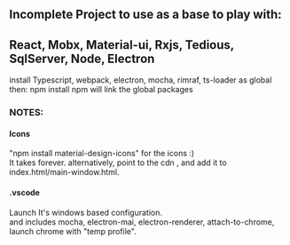 ## Incomplete Project to use as a base to play with:
## React, Mobx, Material-ui, Rxjs, Tedious, SqlServer, Node, Electron 

install Typescript, webpack, electron, mocha, rimraf, ts-loader as global   
then:  npm install 
npm will link the global packages


### NOTES: 

#### Icons

"npm install material-design-icons" for the icons :)  
It takes forever.
alternatively, point to the cdn , and add it to index.html/main-window.html.  

#### .vscode

Launch It's windows based configuration.  
and includes mocha, electron-mai, electron-renderer, attach-to-chrome, launch chrome with "temp profile".
  
